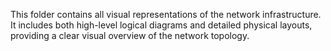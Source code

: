 This folder contains all visual representations of the network infrastructure. It includes both high-level logical diagrams and detailed physical layouts, providing a clear visual overview of the network topology.
